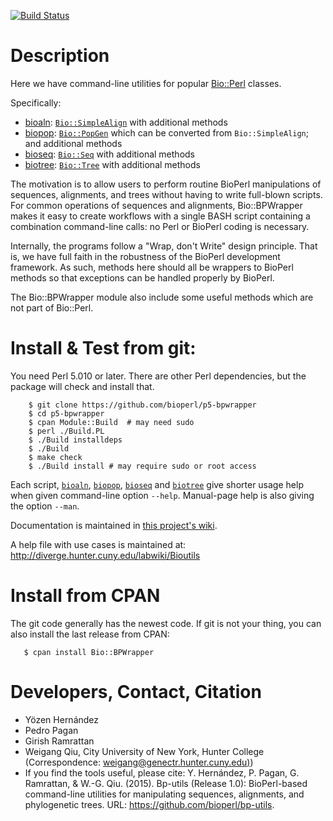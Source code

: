 [![Build Status](https://travis-ci.org/bioperl/p5-bpwrapper.png)](https://travis-ci.org/bioperl/p5-bpwrapper)

# Description

Here we have command-line utilities for popular
[Bio::Perl](https://metacpan.org/pod/Bio::Perl) classes.

Specifically:

* [bioaln](https://github.com/bioperl/p5-bpwrapper/wiki/bioaln): [`Bio::SimpleAlign`](https://metacpan.org/pod/Bio::SimpleAlign) with additional methods
* [biopop](https://github.com/bioperl/p5-bpwrapper/wiki/biopop): [`Bio::PopGen`](https://metacpan.org/pod/Bio::PopGen) which can be converted from `Bio::SimpleAlign`; and additional methods
* [bioseq](https://github.com/bioperl/p5-bpwrapper/wiki/bioseq):  [`Bio::Seq`](https://metacpan.org/pod/Bio::Seq) with additional methods
* [biotree](https://github.com/bioperl/p5-bpwrapper/wiki/biotree): [`Bio::Tree`](https://metacpan.org/pod/Bio::Seq) with additional methods

The motivation is to allow users to perform routine BioPerl manipulations of sequences, alignments, and trees without having to write full-blown scripts. For common operations of sequences and alignments,
Bio::BPWrapper makes it easy to create workflows with a single BASH
script containing a combination command-line calls: no Perl or BioPerl
coding is necessary.

Internally, the programs follow a "Wrap, don't Write" design
principle. That is, we have full faith in the robustness of the
BioPerl development framework. As such, methods here should all be
wrappers to BioPerl methods so that exceptions can be handled properly
by BioPerl.

The Bio::BPWrapper module also include some useful methods which are not part of
Bio::Perl.

# Install & Test from git:

You need Perl 5.010 or later. There are other Perl dependencies, but the
package will check and install that.

```console
    $ git clone https://github.com/bioperl/p5-bpwrapper
    $ cd p5-bpwrapper
    $ cpan Module::Build  # may need sudo
    $ perl ./Build.PL
    $ ./Build installdeps
    $ ./Build
    $ make check
    $ ./Build install # may require sudo or root access
```

Each script, [`bioaln`](https://github.com/bioperl/p5-bpwrapper/wiki/bioaln), [`biopop`](https://metacpan.org/pod/distribution/Bio-BPWrapper/bin/biopop), [`bioseq`](https://github.com/bioperl/p5-bpwrapper/wiki/bioseq) and [`biotree`](https://github.com/bioperl/p5-bpwrapper/wiki/biotree) give shorter usage help when given command-line option `--help`. Manual-page help is also giving the option `--man`.

Documentation is maintained in [this project's wiki](https://github.com/bioperl/p5-bpwrapper/wiki).

A help file with use cases is maintained at: http://diverge.hunter.cuny.edu/labwiki/Bioutils

# Install from CPAN

The git code generally has the newest code. If git is not your thing, you can also install the last release from CPAN:

```
   $ cpan install Bio::BPWrapper
```

# Developers, Contact, Citation
* Yözen Hernández
* Pedro Pagan
* Girish Ramrattan
* Weigang Qiu, City University of New York, Hunter College (Correspondence: [weigang@genectr.hunter.cuny.edu)](mailto://weigang@genectr.hunter.cuny.edu))
* If you find the tools useful, please cite: Y. Hernández, P. Pagan,  G. Ramrattan, & W.-G. Qiu. (2015). Bp-utils (Release 1.0): BioPerl-based command-line utilities for manipulating sequences, alignments, and phylogenetic trees. URL: https://github.com/bioperl/bp-utils.
